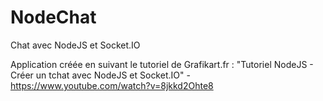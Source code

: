 # NodeChat
Chat avec NodeJS et Socket.IO

Application créée en suivant le tutoriel de Grafikart.fr : 
"Tutoriel NodeJS - Créer un tchat avec NodeJS et Socket.IO" - https://www.youtube.com/watch?v=8jkkd2Ohte8
